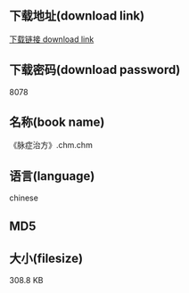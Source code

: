 ## 下载地址(download link)
[下载链接 download link](https://tutu365.netlify.app/?s=%E3%80%8A%E8%84%89%E7%97%87%E6%B2%BB%E6%96%B9%E3%80%8B.chm)

## 下载密码(download password)
8078

## 名称(book name)
《脉症治方》.chm.chm

## 语言(language)
chinese

## MD5


## 大小(filesize)
308.8 KB
